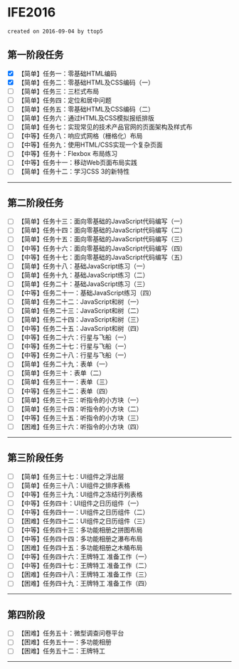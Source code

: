 # IFE2016

`created on 2016-09-04 by ttop5`

## 第一阶段任务

- [x] 【简单】任务一：零基础HTML编码
- [x] 【简单】任务二：零基础HTML及CSS编码（一）
- [ ] 【简单】任务三：三栏式布局
- [ ] 【简单】任务四：定位和居中问题
- [ ] 【简单】任务五：零基础HTML及CSS编码（二）
- [ ] 【简单】任务六：通过HTML及CSS模拟报纸排版
- [ ] 【简单】任务七：实现常见的技术产品官网的页面架构及样式布
- [ ] 【中等】任务八：响应式网格（栅格化）布局
- [ ] 【中等】任务九：使用HTML/CSS实现一个复杂页面
- [ ] 【中等】任务十：Flexbox 布局练习
- [ ] 【中等】任务十一：移动Web页面布局实践
- [ ] 【简单】任务十二：学习CSS 3的新特性

---

## 第二阶段任务

- [ ] 【简单】任务十三：面向零基础的JavaScript代码编写（一）
- [ ] 【简单】任务十四：面向零基础的JavaScript代码编写（二）
- [ ] 【简单】任务十五：面向零基础的JavaScript代码编写（三）
- [ ] 【中等】任务十六：面向零基础的JavaScript代码编写（四）
- [ ] 【中等】任务十七：面向零基础的JavaScript代码编写（五）
- [ ] 【简单】任务十八：基础JavaScript练习（一）
- [ ] 【简单】任务十九：基础JavaScript练习（二）
- [ ] 【简单】任务二十：基础JavaScript练习（三）
- [ ] 【中等】任务二十一：基础JavaScript练习（四）
- [ ] 【简单】任务二十二：JavaScript和树（一）
- [ ] 【简单】任务二十三：JavaScript和树（二）
- [ ] 【简单】任务二十四：JavaScript和树（三）
- [ ] 【中等】任务二十五：JavaScript和树（四）
- [ ] 【中等】任务二十六：行星与飞船（一）
- [ ] 【中等】任务二十七：行星与飞船（一）
- [ ] 【中等】任务二十八：行星与飞船（一）
- [ ] 【简单】任务二十九：表单（一）
- [ ] 【简单】任务三十：表单（二）
- [ ] 【简单】任务三十一：表单（三）
- [ ] 【中等】任务三十二：表单（四）
- [ ] 【简单】任务三十三：听指令的小方块（一）
- [ ] 【简单】任务三十四：听指令的小方块（二）
- [ ] 【中等】任务三十五：听指令的小方块（三）
- [ ] 【困难】任务三十六：听指令的小方块（四）

---

## 第三阶段任务

- [ ] 【简单】任务三十七：UI组件之浮出层
- [ ] 【简单】任务三十八：UI组件之排序表格
- [ ] 【中等】任务三十九：UI组件之冻结行列表格
- [ ] 【中等】任务四十：UI组件之日历组件（一）
- [ ] 【中等】任务四十一：UI组件之日历组件（二）
- [ ] 【困难】任务四十二：UI组件之日历组件（三）
- [ ] 【中等】任务四十三：多功能相册之拼图布局
- [ ] 【中等】任务四十四：多功能相册之瀑布布局
- [ ] 【困难】任务四十五：多功能相册之木桶布局
- [ ] 【中等】任务四十六：王牌特工 准备工作（一）
- [ ] 【中等】任务四十七：王牌特工 准备工作（二）
- [ ] 【困难】任务四十八：王牌特工 准备工作（三）
- [ ] 【困难】任务四十九：王牌特工 准备工作（四）

---

## 第四阶段

- [ ] 【困难】任务五十：微型调查问卷平台
- [ ] 【困难】任务五十一：多功能相册
- [ ] 【困难】任务五十二：王牌特工

---

